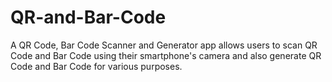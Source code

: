 # QR-and-Bar-Code
A QR Code, Bar Code Scanner and Generator app allows users to scan QR Code and Bar Code using their smartphone's camera and also generate QR Code and Bar Code for various purposes.
